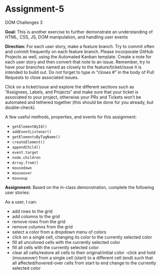 # Assignment-5
DOM Challenges 3

**Goal:** This is another exercise to further demonstrate an understanding of HTML, CSS, JS, DOM manipulation, and handling user events

**Direction:** For each user story, make a feature branch. Try to commit often and commit frequently on each feature branch. Please incorporate GitHub Projects as well, using the Automated Kanban template. Create a note for each user story and then convert that note to an issue. Remember, try to have your branches named as closely to the feature/ticket/issue it is intended to build out. Do not forget to type in “closes #” in the body of Pull Requests to close associated issues.

Click on a ticket/issue and explore the different sections such as “Assignees, Labels, and Projects” and make sure that your ticket is associated to your project, otherwise your PRs and Tickets won’t be automated and tethered together (this should be done for you already, but double-check).

A few useful methods, properties, and events for this assignment:
- `getElementById()`
- `addEventListener()`
- `getElementsByTagName()`
- `createElement()`
- `appendChild()`
- `event.target`
- `node.children`
- `Array.from()`
- `mousedown`
- `mouseover`
- `mouseup`

**Assignment:** Based on the in-class demonstration, complete the following user stories:

As a user, I can:
- add rows to the grid
- add columns to the grid
- remove rows from the grid
- remove columns from the grid
- select a color from a dropdown menu of colors
- click on a single cell, changing its color to the currently selected color
- fill all uncolored cells with the currently selected color
- fill all cells with the currently selected color
- clear all cells/restore all cells to their original/initial color
-click and hold (mouseover) from a single cell (start) to a different cell (end) such that all affected/hovered-over cells from start to end change to the currently selected color
